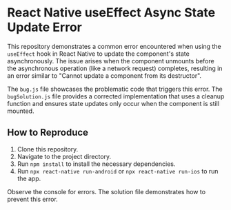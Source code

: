 # React Native useEffect Async State Update Error

This repository demonstrates a common error encountered when using the `useEffect` hook in React Native to update the component's state asynchronously.  The issue arises when the component unmounts before the asynchronous operation (like a network request) completes, resulting in an error similar to "Cannot update a component from its destructor".

The `bug.js` file showcases the problematic code that triggers this error. The `bugSolution.js` file provides a corrected implementation that uses a cleanup function and ensures state updates only occur when the component is still mounted.

## How to Reproduce

1. Clone this repository.
2. Navigate to the project directory.
3. Run `npm install` to install the necessary dependencies.
4. Run `npx react-native run-android` or `npx react-native run-ios` to run the app.

Observe the console for errors.  The solution file demonstrates how to prevent this error.